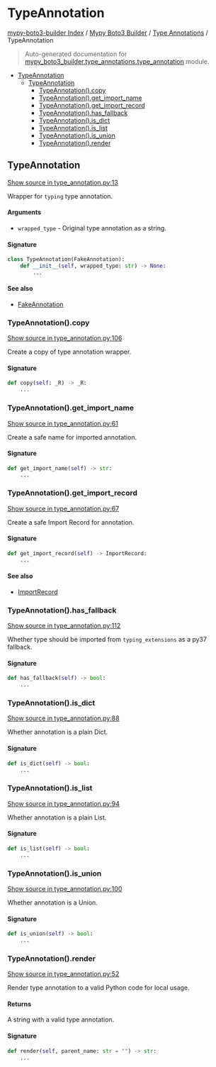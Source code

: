 # TypeAnnotation

[mypy-boto3-builder Index](../../README.md#mypy-boto3-builder-index) /
[Mypy Boto3 Builder](../index.md#mypy-boto3-builder) /
[Type Annotations](./index.md#type-annotations) /
TypeAnnotation

> Auto-generated documentation for [mypy_boto3_builder.type_annotations.type_annotation](https://github.com/youtype/mypy_boto3_builder/blob/main/mypy_boto3_builder/type_annotations/type_annotation.py) module.

- [TypeAnnotation](#typeannotation)
  - [TypeAnnotation](#typeannotation-1)
    - [TypeAnnotation().copy](#typeannotation()copy)
    - [TypeAnnotation().get_import_name](#typeannotation()get_import_name)
    - [TypeAnnotation().get_import_record](#typeannotation()get_import_record)
    - [TypeAnnotation().has_fallback](#typeannotation()has_fallback)
    - [TypeAnnotation().is_dict](#typeannotation()is_dict)
    - [TypeAnnotation().is_list](#typeannotation()is_list)
    - [TypeAnnotation().is_union](#typeannotation()is_union)
    - [TypeAnnotation().render](#typeannotation()render)

## TypeAnnotation

[Show source in type_annotation.py:13](https://github.com/youtype/mypy_boto3_builder/blob/main/mypy_boto3_builder/type_annotations/type_annotation.py#L13)

Wrapper for `typing` type annotation.

#### Arguments

- `wrapped_type` - Original type annotation as a string.

#### Signature

```python
class TypeAnnotation(FakeAnnotation):
    def __init__(self, wrapped_type: str) -> None:
        ...
```

#### See also

- [FakeAnnotation](./fake_annotation.md#fakeannotation)

### TypeAnnotation().copy

[Show source in type_annotation.py:106](https://github.com/youtype/mypy_boto3_builder/blob/main/mypy_boto3_builder/type_annotations/type_annotation.py#L106)

Create a copy of type annotation wrapper.

#### Signature

```python
def copy(self: _R) -> _R:
    ...
```

### TypeAnnotation().get_import_name

[Show source in type_annotation.py:61](https://github.com/youtype/mypy_boto3_builder/blob/main/mypy_boto3_builder/type_annotations/type_annotation.py#L61)

Create a safe name for imported annotation.

#### Signature

```python
def get_import_name(self) -> str:
    ...
```

### TypeAnnotation().get_import_record

[Show source in type_annotation.py:67](https://github.com/youtype/mypy_boto3_builder/blob/main/mypy_boto3_builder/type_annotations/type_annotation.py#L67)

Create a safe Import Record for annotation.

#### Signature

```python
def get_import_record(self) -> ImportRecord:
    ...
```

#### See also

- [ImportRecord](../import_helpers/import_record.md#importrecord)

### TypeAnnotation().has_fallback

[Show source in type_annotation.py:112](https://github.com/youtype/mypy_boto3_builder/blob/main/mypy_boto3_builder/type_annotations/type_annotation.py#L112)

Whether type should be imported from `typing_extensions` as a py37 fallback.

#### Signature

```python
def has_fallback(self) -> bool:
    ...
```

### TypeAnnotation().is_dict

[Show source in type_annotation.py:88](https://github.com/youtype/mypy_boto3_builder/blob/main/mypy_boto3_builder/type_annotations/type_annotation.py#L88)

Whether annotation is a plain Dict.

#### Signature

```python
def is_dict(self) -> bool:
    ...
```

### TypeAnnotation().is_list

[Show source in type_annotation.py:94](https://github.com/youtype/mypy_boto3_builder/blob/main/mypy_boto3_builder/type_annotations/type_annotation.py#L94)

Whether annotation is a plain List.

#### Signature

```python
def is_list(self) -> bool:
    ...
```

### TypeAnnotation().is_union

[Show source in type_annotation.py:100](https://github.com/youtype/mypy_boto3_builder/blob/main/mypy_boto3_builder/type_annotations/type_annotation.py#L100)

Whether annotation is a Union.

#### Signature

```python
def is_union(self) -> bool:
    ...
```

### TypeAnnotation().render

[Show source in type_annotation.py:52](https://github.com/youtype/mypy_boto3_builder/blob/main/mypy_boto3_builder/type_annotations/type_annotation.py#L52)

Render type annotation to a valid Python code for local usage.

#### Returns

A string with a valid type annotation.

#### Signature

```python
def render(self, parent_name: str = "") -> str:
    ...
```


